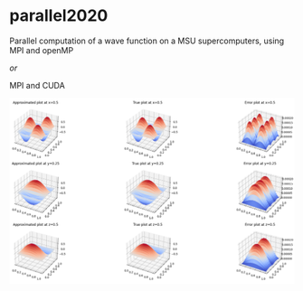 # parallel2020

Parallel computation of a wave function on a MSU supercomputers, using MPI and openMP

*or*

MPI and CUDA

<img src="Figure_1.png" alt="caer.resize()" />
